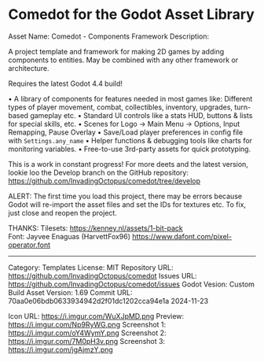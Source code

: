 # Comedot for the Godot Asset Library

Asset Name: Comedot - Components Framework
Description:

A project template and framework for making 2D games by adding components to entities. May be combined with any other framework or architecture.

Requires the latest Godot 4.4 build!

• A library of components for features needed in most games like: Different types of player movement, combat, collectibles, inventory, upgrades, turn-based gameplay etc.
• Standard UI controls like a stats HUD, buttons & lists for special skills, etc.
• Scenes for Logo → Main Menu → Options, Input Remapping, Pause Overlay
• Save/Load player preferences in config file with `Settings.any_name`
• Helper functions & debugging tools like charts for monitoring variables.
• Free-to-use 3rd-party assets for quick prototyping.

This is a work in constant progress! For more deets and the latest version, lookie loo the Develop branch on the GitHub repository: https://github.com/InvadingOctopus/comedot/tree/develop

ALERT: The first time you load this project, there may be errors because Godot will re-import the asset files and set the IDs for textures etc. To fix, just close and reopen the project.

THANKS:
Tilesets: https://kenney.nl/assets/1-bit-pack  
Font: Jayvee Enaguas (HarvettFox96) https://www.dafont.com/pixel-operator.font

----

Category:		Templates
License:		MIT
Repository URL:	https://github.com/InvadingOctopus/comedot
Issues URL:		https://github.com/InvadingOctopus/comedot/issues
Godot Vesion:	Custom Build
Asset Version:	1.69
Commit URL:		70aa0e06bdb0633934942d2f01dc1202cca94e1a 2024-11-23

Icon URL:		https://i.imgur.com/WuXJpMD.png
Preview:  		https://i.imgur.com/Np9RyWG.png
Screenshot 1:	https://i.imgur.com/oY4WymY.png
Screenshot 2:	https://i.imgur.com/7M0pH3v.png
Screenshot 3:	https://i.imgur.com/jgAjmzY.png
